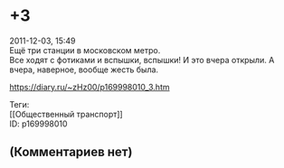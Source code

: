 +3
==

  
2011-12-03, 15:49  
 Ещё три станции в московском метро.   
 Все ходят с фотиками и вспышки, вспышки! И это вчера открыли. А вчера, наверное, вообще жесть была.   
  
<https://diary.ru/~zHz00/p169998010_3.htm>  
  
Теги:  
[[Общественный транспорт]]  
ID: p169998010  


(Комментариев нет)
------------------